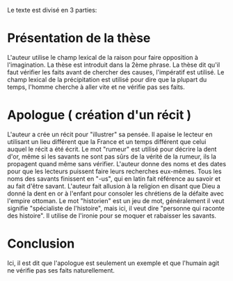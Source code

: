 Le texte est divisé en 3 parties: 
# Présentation de la thèse

L'auteur utilise le champ lexical de la raison pour faire opposition à l'imagination. La thèse est introduit dans la 2ème phrase. La thèse dit qu'il faut vérifier les faits avant de chercher des causes, l'impératif est utilisé.
Le champ lexical de la précipitation est utilisé pour dire que la plupart du temps, l'homme cherche à aller vite et ne vérifie pas ses faits.
# Apologue ( création d'un récit )

L'auteur a crée un récit pour "illustrer" sa pensée. Il apaise le lecteur en utilisant un lieu différent que la France et un temps différent que celui auquel le récit a été écrit.
Le mot "rumeur" est utilisé pour décrire la dent d'or, même si les savants ne sont pas sûrs de la vérité de la rumeur, ils la propagent quand même sans vérifier.
L'auteur donne des noms et des dates pour que les lecteurs puissent faire leurs recherches eux-mêmes.
Tous les noms des savants finissent en "-us", qui en latin fait référence au savoir et au fait d'être savant.
L'auteur fait allusion à la religion en disant que Dieu a donné la dent en or à l'enfant pour consoler les chrétiens de la défaite avec l'empire ottoman.
Le mot "historien" est un jeu de mot, généralement il veut signifie "spécialiste de l'histoire", mais ici, il veut dire "personne qui raconte des histoire".
Il utilise de l'ironie pour se moquer et rabaisser les savants.
# Conclusion

Ici, il est dit que l'apologue est seulement un exemple et que l'humain agit ne vérifie pas ses faits naturellement.